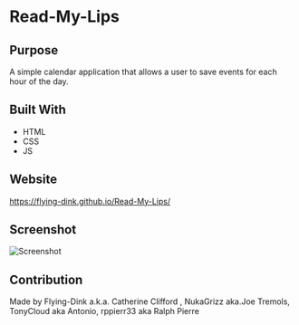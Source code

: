 # Read-My-Lips

## Purpose
A simple calendar application that allows a user to save events for each hour of the day.

## Built With
* HTML
* CSS
* JS


## Website
https://flying-dink.github.io/Read-My-Lips/

## Screenshot
![Screenshot](./assets/screenshots/)

## Contribution
Made by Flying-Dink a.k.a. Catherine Clifford , NukaGrizz aka.Joe Tremols, TonyCloud aka Antonio, rppierr33 aka Ralph Pierre
